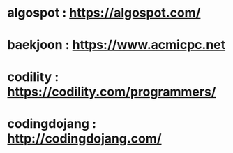 # algospot : https://algospot.com/
# baekjoon : https://www.acmicpc.net
# codility : https://codility.com/programmers/
# codingdojang : http://codingdojang.com/